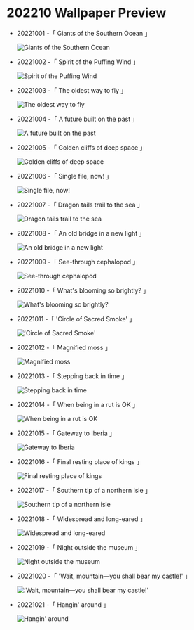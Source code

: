 # 202210 Wallpaper Preview 
- 20221001 -「 Giants of the Southern Ocean 」
  ![Giants of the Southern Ocean](https://bing.com/th?id=OHR.EubalaenaAustralis_EN-US7949014397_UHD.jpg&rf=LaDigue_UHD.jpg&pid=hp&w=3840&h=2160&rs=1&c=4) 
- 20221002 -「 Spirit of the Puffing Wind 」
  ![Spirit of the Puffing Wind](https://bing.com/th?id=OHR.BridalVeilFalls_EN-US8055892423_UHD.jpg&rf=LaDigue_UHD.jpg&pid=hp&w=3840&h=2160&rs=1&c=4) 
- 20221003 -「 The oldest way to fly 」
  ![The oldest way to fly](https://bing.com/th?id=OHR.LotsOBalloons_EN-US8236203600_UHD.jpg&rf=LaDigue_UHD.jpg&pid=hp&w=3840&h=2160&rs=1&c=4) 
- 20221004 -「 A future built on the past 」
  ![A future built on the past](https://bing.com/th?id=OHR.Porthuis_EN-US8462686696_UHD.jpg&rf=LaDigue_UHD.jpg&pid=hp&w=3840&h=2160&rs=1&c=4) 
- 20221005 -「 Golden cliffs of deep space 」
  ![Golden cliffs of deep space](https://bing.com/th?id=OHR.CosmicCliffs_EN-US8727581889_UHD.jpg&rf=LaDigue_UHD.jpg&pid=hp&w=3840&h=2160&rs=1&c=4) 
- 20221006 -「 Single file, now! 」
  ![Single file, now!](https://bing.com/th?id=OHR.FlamingoTeacher_EN-US8819896781_UHD.jpg&rf=LaDigue_UHD.jpg&pid=hp&w=3840&h=2160&rs=1&c=4) 
- 20221007 -「 Dragon tails trail to the sea 」
  ![Dragon tails trail to the sea](https://bing.com/th?id=OHR.BayofBiscay_EN-US8933430968_UHD.jpg&rf=LaDigue_UHD.jpg&pid=hp&w=3840&h=2160&rs=1&c=4) 
- 20221008 -「 An old bridge in a new light 」
  ![An old bridge in a new light](https://bing.com/th?id=OHR.OberbaumBridge_EN-US6324390642_UHD.jpg&rf=LaDigue_UHD.jpg&pid=hp&w=3840&h=2160&rs=1&c=4) 
- 20221009 -「 See-through cephalopod 」
  ![See-through cephalopod](https://bing.com/th?id=OHR.GlassOctopus_EN-US6394802515_UHD.jpg&rf=LaDigue_UHD.jpg&pid=hp&w=3840&h=2160&rs=1&c=4) 
- 20221010 -「 What's blooming so brightly? 」
  ![What's blooming so brightly?](https://bing.com/th?id=OHR.ChukchiSea_EN-US6494940864_UHD.jpg&rf=LaDigue_UHD.jpg&pid=hp&w=3840&h=2160&rs=1&c=4) 
- 20221011 -「 'Circle of Sacred Smoke' 」
  !['Circle of Sacred Smoke'](https://bing.com/th?id=OHR.SacredSmoke_EN-US7047459944_UHD.jpg&rf=LaDigue_UHD.jpg&pid=hp&w=3840&h=2160&rs=1&c=4) 
- 20221012 -「 Magnified moss 」
  ![Magnified moss](https://bing.com/th?id=OHR.TortulaMoss_EN-US7128071079_UHD.jpg&rf=LaDigue_UHD.jpg&pid=hp&w=3840&h=2160&rs=1&c=4) 
- 20221013 -「 Stepping back in time 」
  ![Stepping back in time](https://bing.com/th?id=OHR.AmmoniteGraveyard_EN-US7510840532_UHD.jpg&rf=LaDigue_UHD.jpg&pid=hp&w=3840&h=2160&rs=1&c=4) 
- 20221014 -「 When being in a rut is OK 」
  ![When being in a rut is OK](https://bing.com/th?id=OHR.AlaskaMoose_EN-US7632880778_UHD.jpg&rf=LaDigue_UHD.jpg&pid=hp&w=3840&h=2160&rs=1&c=4) 
- 20221015 -「 Gateway to Iberia 」
  ![Gateway to Iberia](https://bing.com/th?id=OHR.RioArazas_EN-US7767502808_UHD.jpg&rf=LaDigue_UHD.jpg&pid=hp&w=3840&h=2160&rs=1&c=4) 
- 20221016 -「 Final resting place of kings 」
  ![Final resting place of kings](https://bing.com/th?id=OHR.NaqsheRustam_EN-US7919143366_UHD.jpg&rf=LaDigue_UHD.jpg&pid=hp&w=3840&h=2160&rs=1&c=4) 
- 20221017 -「 Southern tip of a northern isle 」
  ![Southern tip of a northern isle](https://bing.com/th?id=OHR.PrinceChristianSound_EN-US8033823843_UHD.jpg&rf=LaDigue_UHD.jpg&pid=hp&w=3840&h=2160&rs=1&c=4) 
- 20221018 -「 Widespread and long-eared 」
  ![Widespread and long-eared](https://bing.com/th?id=OHR.SwedenOwl_EN-US8107135630_UHD.jpg&rf=LaDigue_UHD.jpg&pid=hp&w=3840&h=2160&rs=1&c=4) 
- 20221019 -「 Night outside the museum 」
  ![Night outside the museum](https://bing.com/th?id=OHR.GB25Anni_EN-US8198972228_UHD.jpg&rf=LaDigue_UHD.jpg&pid=hp&w=3840&h=2160&rs=1&c=4) 
- 20221020 -「 'Wait, mountain—you shall bear my castle!' 」
  !['Wait, mountain—you shall bear my castle!'](https://bing.com/th?id=OHR.WartburgCastle_EN-US8283353282_UHD.jpg&rf=LaDigue_UHD.jpg&pid=hp&w=3840&h=2160&rs=1&c=4) 
- 20221021 -「 Hangin' around 」
  ![Hangin' around](https://bing.com/th?id=OHR.SlothDay_EN-US8418438094_UHD.jpg&rf=LaDigue_UHD.jpg&pid=hp&w=3840&h=2160&rs=1&c=4) 
